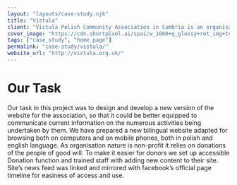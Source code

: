 ```yaml
---
layout: "layouts/case-study.njk"
title: "Vistula"
client: "Vistula Polish Community Association in Cumbria is an organisation that officially represents the Cumbrian Polish community before local authorities and other organisations. The association has also been running a Polish Saturday school in Carlisle since 2012, and news portal Cumbria.pl since 2008. It also cooperates in many fields with other similar themed projects such as Multicultural Carlisle, Diverse Cumbria, 303 JAG Squad. In 2019 VISTULA organised Polish Heritage Day that was promoted and supported by Polish Consulate from Manchester."
cover_image: "https://cdn.shortpixel.ai/spai/w_1000+q_glossy+ret_img+to_webp/https://www.behoofstudio.co.uk/wp-content/uploads/2019/05/dribbble-shot-for-ui-_-ux-with-iphone-x.jpg"
tags: ["case_study", "home_page"]
permalink: "case-study/vistula/"
website_url: "http://vistula.org.uk/"
---
```


# Our Task

Our task in this project was to design and develop a new version of the website for the association, so that it could be better equipped to communicate current information on the numerous activities being undertaken by them. We have prepared a new bilingual website adapted for browsing both on computers and on mobile phones, both in polish and english language. As organisation nature is non-profit it relies on donations of the people of good will. To make it easier for donors we set up accessible Donation function and trained staff with adding new content to their site. Site’s news feed was linked and mirrored with facebook’s official page timeline for easiness of access and use.
